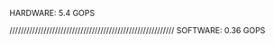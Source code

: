 HARDWARE:
5.4 GOPS


//////////////////////////////////////////////////////////
SOFTWARE:
0.36 GOPS
